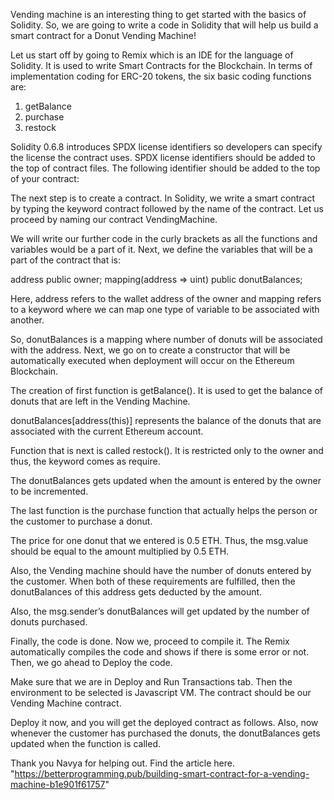 Vending machine is an interesting thing to get started with the basics of Solidity. So, we are going to write a code in Solidity that will help us build a smart contract for a Donut Vending Machine!

Let us start off by going to Remix which is an IDE for the language of Solidity. It is used to write Smart Contracts for the Blockchain. In terms of implementation coding for ERC-20 tokens, the six basic coding functions are:

1. getBalance
2. purchase
3. restock


Solidity 0.6.8 introduces SPDX license identifiers so developers can specify the license the contract uses. SPDX license identifiers should be added to the top of contract files. The following identifier should be added to the top of your contract:

The next step is to create a contract. In Solidity, we write a smart contract by typing the keyword contract followed by the name of the contract. Let us proceed by naming our contract VendingMachine. 

We will write our further code in the curly brackets as all the functions and variables would be a part of it. Next, we define the variables that will be a part of the contract that is:

address public owner;
mapping(address => uint) public donutBalances;

Here, address refers to the wallet address of the owner and mapping refers to a keyword where we can map one type of variable to be associated with another.

So, donutBalances is a mapping where number of donuts will be associated with the address. Next, we go on to create a constructor that will be automatically executed when deployment will occur on the Ethereum Blockchain.

The creation of first function is getBalance(). It is used to get the balance of donuts that are left in the Vending Machine.

donutBalances[address(this)] represents the balance of the donuts that are associated with the current Ethereum account.

Function that is next is called restock(). It is restricted only to the owner and thus, the keyword comes as require.

The donutBalances gets updated when the amount is entered by the owner to be incremented.


The last function is the purchase function that actually helps the person or the customer to purchase a donut.

The price for one donut that we entered is 0.5 ETH. Thus, the msg.value should be equal to the amount multiplied by 0.5 ETH.

Also, the Vending machine should have the number of donuts entered by the customer. When both of these requirements are fulfilled, then the donutBalances of this address gets deducted by the amount.

Also, the msg.sender’s donutBalances will get updated by the number of donuts purchased.

Finally, the code is done. Now we, proceed to compile it. The Remix automatically compiles the code and shows if there is some error or not. Then, we go ahead to Deploy the code.

Make sure that we are in Deploy and Run Transactions tab. Then the environment to be selected is Javascript VM. The contract should be our Vending Machine contract.

Deploy it now, and you will get the deployed contract as follows. Also, now whenever the customer has purchased the donuts, the donutBalances gets updated when the function is called.


Thank you Navya for helping out. Find the article here. 
"https://betterprogramming.pub/building-smart-contract-for-a-vending-machine-b1e901f61757"
